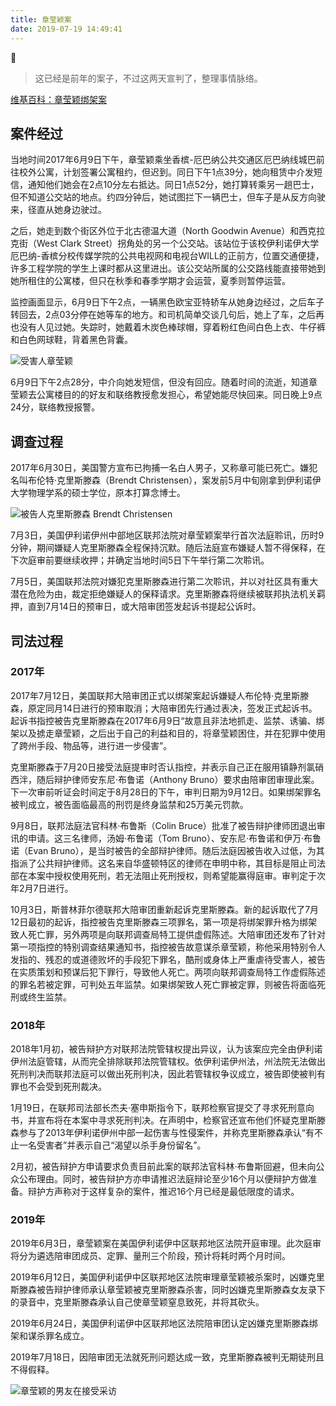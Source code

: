 ```yaml
---
title: 章莹颖案
date: 2019-07-19 14:49:41
---
```


> 这已经是前年的案子，不过这两天宣判了，整理事情脉络。

[维基百科：章莹颖绑架案](https://zh.wikipedia.org/zh-hans/%E7%AB%A0%E8%8E%B9%E9%A2%96%E7%BB%91%E6%9E%B6%E6%A1%88)

## 案件经过

当地时间2017年6月9日下午，章莹颖乘坐香槟-厄巴纳公共交通区厄巴纳线城巴前往校外公寓，计划签署公寓租约，但迟到。同日下午1点39分，她向租赁中介发短信，通知他们她会在2点10分左右抵达。同日1点52分，她打算转乘另一趟巴士，但不知道公交站的地点。约四分钟后，她试图拦下一辆巴士，但车子是从反方向驶来，径直从她身边驶过。

之后，她走到数个街区外位于北古德温大道（North Goodwin Avenue）和西克拉克街（West Clark Street）拐角处的另一个公交站。该站位于该校伊利诺伊大学厄巴纳-香槟分校传媒学院的公共电视网和电视台WILL的正前方，位置交通便捷，许多工程学院的学生上课时都从这里进出。该公交站所属的公交路线能直接带她到她所租住的公寓楼，但只在秋季和春季学期才会运营，夏季则暂停运营。

监控画面显示，6月9日下午2点，一辆黑色欧宝亚特轿车从她身边经过，之后车子转回去，2点03分停在她等车的地方。和司机简单交谈几句后，她上了车，之后再也没有人见过她。失踪时，她戴着木炭色棒球帽，穿着粉红色间白色上衣、牛仔裤和白色网球鞋，背着黑色背囊。

![受害人章莹颖](https://imgs.codewoody.com/uploads/big/00e5e0a150c1b3ea2dd86b60eda17e78.jpg)

6月9日下午2点28分，中介向她发短信，但没有回应。随着时间的流逝，知道章莹颖去公寓楼目的的好友和联络教授愈发担心，希望她能尽快回来。同日晚上9点24分，联络教授报警。

## 调查过程

2017年6月30日，美国警方宣布已拘捕一名白人男子，又称章可能已死亡。嫌犯名叫布伦特·克里斯滕森（Brendt Christensen），案发前5月中旬刚拿到伊利诺伊大学物理学系的硕士学位，原本打算念博士。

![被告人克里斯滕森 Brendt Christensen](https://imgs.codewoody.com/uploads/big/ec4086430c5b1098979291cc5ba8ffba.jpg)

7月3日，美国伊利诺伊州中部地区联邦法院对章莹颖案举行首次法庭聆讯，历时9分钟，期间嫌疑人克里斯滕森全程保持沉默。随后法庭宣布嫌疑人暂不得保释，在下次庭审前要继续收押；并确定当地时间5日下午举行第二次聆讯。

7月5日，美国联邦法院对嫌犯克里斯滕森进行第二次聆讯，并以对社区具有重大潜在危险为由，裁定拒绝嫌疑人的保释请求。克里斯滕森将继续被联邦执法机关羁押，直到7月14日的预审日，或大陪审团签发起诉书提起公诉时。

## 司法过程

### 2017年

2017年7月12日，美国联邦大陪审团正式以绑架案起诉嫌疑人布伦特·克里斯滕森，原定同月14日进行的预审取消；大陪审团先行通过表决，签发正式起诉书。起诉书指控被告克里斯滕森在2017年6月9日“故意且非法地抓走、监禁、诱骗、绑架以及掳走章莹颖，之后出于自己的利益和目的，将章莹颖困住，并在犯罪中使用了跨州手段、物品等，进行进一步侵害”。

克里斯滕森于7月20日接受法庭提审时否认指控，并表示自己正在服用镇静剂氯硝西泮，随后辩护律师安东尼·布鲁诺（Anthony Bruno）要求由陪审团审理此案。下一次审前听证会时间定于8月28日的下午，审判日期为9月12日。如果绑架罪名被判成立，被告面临最高的刑罚是终身监禁和25万美元罚款。

9月8日，联邦法庭法官科林·布鲁斯（Colin Bruce）批准了被告辩护律师团退出审讯的申请。这三名律师，汤姆·布鲁诺（Tom Bruno）、安东尼·布鲁诺和伊万·布鲁诺（Evan Bruno），是当时被告的全部辩护律师。随后法庭因被告收入过低，为其指派了公共辩护律师。这名来自华盛顿特区的律师在申明中称，其目标是阻止司法部在本案中授权使用死刑，若无法阻止死刑授权，则希望能赢得庭审。审判定于次年2月7日进行。

10月3日，斯普林菲尔德联邦大陪审团重新起诉克里斯滕森。新的起诉取代了7月12日最初的起诉，指控被告克里斯滕森三项罪名，第一项是将绑架罪升格为绑架致人死亡罪，另外两项是向联邦调查局特工提供虚假陈述。大陪审团还发布了针对第一项指控的特别调查结果通知书，指控被告故意谋杀章莹颖，称他采用特别令人发指的、残忍的或道德败坏的手段犯下罪名，酷刑或身体上严重虐待受害人，被告在实质策划和预谋后犯下罪行，导致他人死亡。两项向联邦调查局特工作虚假陈述的罪名若被定罪，可判处五年监禁。如果绑架致人死亡罪被定罪，则被告将面临死刑或终生监禁。

### 2018年

2018年1月初，被告辩护方对联邦法院管辖权提出异议，认为该案应完全由伊利诺伊州法庭管辖，从而完全排除联邦法院管辖权。依伊利诺伊州法，州法院无法做出死刑判决而联邦法庭可以做出死刑判决，因此若管辖权争议成立，被告即使被判有罪也不会受到死刑裁决。

1月19日，在联邦司法部长杰夫·塞申斯指令下，联邦检察官提交了寻求死刑意向书，并宣布将在本案中寻求死刑判决。在声明中，检察官还宣布他们怀疑克里斯滕森参与了2013年伊利诺伊州中部一起伤害与性侵案件，并称克里斯滕森承认“有不止一名受害者”并表示自己“渴望以杀手身份留名”。

2月初，被告辩护方申请要求负责目前此案的联邦法官科林·布鲁斯回避，但未向公众公布理由。同时，被告辩护方亦申请推迟法庭辩论至少16个月以便辩护方做准备。辩护方声称对于这样复杂的案件，推迟16个月已经是最低限度的请求。

### 2019年

2019年6月3日，章莹颖案在美国伊利诺伊中区联邦地区法院开庭审理。此次庭审将分为遴选陪审团成员、定罪、量刑三个阶段，预计将耗时两个月时间。

2019年6月12日，美国伊利诺伊中区联邦地区法院审理章莹颖被杀案时，凶嫌克里斯滕森被告辩护律师承认章莹颖被克里斯滕森杀害，同时凶嫌克里斯滕森女友录下的录音中，克里斯滕森承认自己使章莹颖窒息致死，并将其砍头。

2019年6月24日，美国伊利诺伊中区联邦地区法院陪审团认定凶嫌克里斯滕森绑架和谋杀罪名成立。

2019年7月18日，因陪审团无法就死刑问题达成一致，克里斯滕森被判无期徒刑且不得假释。

![章莹颖的男友在接受采访](https://imgs.codewoody.com/uploads/big/5abe9d45a417dcc0822dfef5d59c52b6.jpg)
